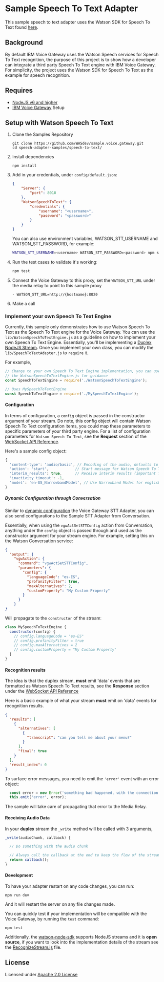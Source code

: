 # Sample Speech To Text Adapter

This sample speech to text adapter uses the Watson SDK for Speech To Text found [here](https://github.com/watson-developer-cloud/node-sdk).

## Background

By default IBM Voice Gateway uses the Watson Speech services for Speech To Text recognition, the purpose of this project is to show how a developer can integrate a third party Speech To Text engine with IBM Voice Gateway. For simplicity, the project uses the Watson SDK for Speech To Text as the example for speech recognition.

## Requires
- [NodeJS v6 and higher](https://nodejs.org/en/download/)
- [IBM Voice Gateway](https://www.ibm.com/support/knowledgecenter/SS4U29/deploydocker.html) Setup

## Setup with Watson Speech To Text
1. Clone the Samples Repository
    ```
    git clone https://github.com/WASdev/sample.voice.gateway.git
    cd speech-adapter-samples/speech-to-text/
    ```
1. Install dependencies
    ```
    npm install
    ```
1. Add in your credentials, under `config/default.json`:
    ```json
    {
        "Server": {
            "port": 8010
        },
        "WatsonSpeechToText": {
            "credentials": {
                "username": "<username>",
                "password": "<password>"
            }
        }
    }
    ```

    You can also use environment variables, WATSON_STT_USERNAME and WATSON_STT_PASSWORD, for example:
    ```bash
    WATSON_STT_USERNAME=<username> WATSON_STT_PASSWORD=<password> npm start
    ```

1. Run the test cases to validate it's working:

    ```bash
    npm test
    ```

1. Connect the Voice Gateway to this proxy, set the `WATSON_STT_URL` under the media.relay to point to this sample proxy
    ```
    - WATSON_STT_URL=http://{hostname}:8020
    ```

1. Make a call

### Implement your own Speech To Text Engine

  Currently, this sample only demonstrates how to use Watson Speech To Text as the Speech To Text engine for the Voice Gateway. You can use the `lib/WatsonSpeechToTextEngine.js` as a guideline on how to implement your own Speech To Text Engine. Essentially, you'll be implementing a [Duplex NodeJS Stream](http://nodejs.org/api/stream.html#stream_class_stream_readable). Once you implement your own class, you can modify the `lib/SpeechToTextAdapter.js` to `require` it.

  For example,

  ```js
  // Change to your own Speech To Text Engine implementation, you can use
  // the WatsonSpeechToTextEngine.js for guidance
  const SpeechToTextEngine = require('./WatsonSpeechToTextEngine');
  ```

  ```js
  // Uses MySpeechToTextEngine
  const SpeechToTextEngine = require('./MySpeechToTextEngine');
  ```

  #### Configuration
  In terms of configuration, a `config` object is passed in the constructor argument of your stream. Do note, this config object will contain Watson Speech To Text configuration items, you could map these parameters to specific parameters of your third party engine. For a list of configuration parameters for `Watson Speech To Text`, see the **Request** section of the [WebSocket API Reference](https://www.ibm.com/watson/developercloud/speech-to-text/api/v1/#websockets).

  Here's a sample config object:
  ```javascript
  {
    'content-type': 'audio/basic', // Encoding of the audio, defaults to mulaw (pcmu) at 8kHz
    'action': 'start',            // Start message for Watson Speech To Text
    'interim_results': true,      // Receive interim results (important for triggering barge-in)
    'inactivity_timeout': -1,
    'model': 'en-US_NarrowbandModel', // Use Narrowband Model for english at 8kHZ
  }
  ```
  ##### Dynamic Configuration through Conversation
  Similar to [dynamic configuration](https://www.ibm.com/support/knowledgecenter/SS4U29/beta/speechadapter_dynamicconfig.html) the Voice Gateway STT Adapter, you can also send configurations to the Sample STT Adapter from Conversation.

  Essentially, when using the `vgwActSetSTTConfig` action from Conversation, anything under the `config` object is passed through and used as the constructor argument for your stream engine.
  For example, setting this on the Watson Conversation service:

  ```json
  {
    "output": {
      "vgwAction": {
        "command": "vgwActSetSTTConfig",
        "parameters": {
          "config": {
            "languageCode": "es-ES",
            "profanityFilter": true,
            "maxAlternatives": 2,
            "customProperty": "My Custom Property"
          }
        }
      }
  }
  ```

  Will propagate to the `constructor` of the stream:

  ```javascript
  class MySpeechToTextEngine {
    constructor(config) {
      // config.languageCode = "es-ES"
      // config.profanityFilter = true
      // config.maxAlternatives = 2
      // config.customProperty = "My Custom Property"
    }
  }
  ```
  #### Recognition results

  The idea is that the duplex stream, **must** emit 'data' events that are formatted as Watson Speech To Text results, see the **Response** section under the [WebSocket API Reference](https://www.ibm.com/watson/developercloud/speech-to-text/api/v1/#websockets)

  Here is a basic example of what your stream **must** emit on 'data' events for recognition results.

  ```json
  {
    "results": [
      {
        "alternatives": [
          {
            "transcript": "can you tell me about your menu?"
          }
        ],
        "final": true
      }
    ],
    "result_index": 0
  }
  ```

  To surface error messages, you need to emit the `'error'` event with an error object:

  ```javascript
    const error = new Error('something bad happened, with the connection to my third party engine');
    this.emit('error', error);
  ```
  The sample will take care of propagating that error to the Media Relay.

  #### Receiving Audio Data

  In your **duplex** stream the `_write` method will be called with 3 arguments,

  ```javascript
  _write(audioChunk, callback) {

    // Do something with the audio chunk

    // Always call the callback at the end to keep the flow of the stream going
    return callback();
  }
  ```

  #### Development

  To have your adapter restart on any code changes, you can run:
  ```
  npm run dev
  ```
  And it will restart the server on any file changes made.

  You can quickly test if your implementation will be compatible with the Voice Gateway, by running the `test` command:
  ```
  npm test
  ```

  Additionally, the [watson-node-sdk](https://github.com/watson-developer-cloud/node-sdk) supports NodeJS streams and it is **open source**, if you want to look into the implementation details of the stream see the [RecognizeStream.js](https://github.com/watson-developer-cloud/node-sdk/blob/master/lib/recognize-stream.ts) file.

## License

Licensed under [Apache 2.0 License](https://github.com/WASdev/sample.voice.gateway/blob/master/LICENSE)

